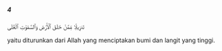 ##### 4

<span class="ayah">تَنزِيلًۭا مِّمَّنْ خَلَقَ ٱلْأَرْضَ وَٱلسَّمَٰوَٰتِ ٱلْعُلَى</span>

<span class="ayah_translation">yaitu diturunkan dari Allah yang menciptakan bumi dan langit yang tinggi.</span>
